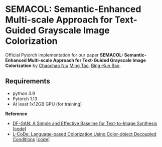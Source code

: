 # SEMACOL: Semantic-Enhanced Multi-scale Approach for Text-Guided Grayscale Image Colorization


Official Pytorch implementation for our paper **SEMACOL: Semantic-Enhanced Multi-scale Approach for Text-Guided Grayscale Image Colorization** by [Chaochao Niu](https://scholar.google.com.hk/citations?user=g5UjKBYAAAAJ&hl=zh-CN) [Ming Tao](https://scholar.google.com/citations?user=5GlOlNUAAAAJ), [Bing-Kun Bao](https://scholar.google.com/citations?user=lDppvmoAAAAJ&hl=en). 

## Requirements
- python 3.9
- Pytorch 1.13
- At least 1x12GB GPU (for training)

**Reference**

- [DF-GAN: A Simple and Effective Baseline for Text-to-Image Synthesis](https://openaccess.thecvf.com/content/CVPR2022/papers/Tao_DF-GAN_A_Simple_and_Effective_Baseline_for_Text-to-Image_Synthesis_CVPR_2022_paper.pdf) [[code]](https://github.com/tobran/DF-GAN)
- [L-CoDe: Language-based Colorization Using Color-object Decoupled Conditions](https://ojs.aaai.org/index.php/AAAI/article/view/20170) [[code]](https://github.com/changzheng123/L-CoDe)
